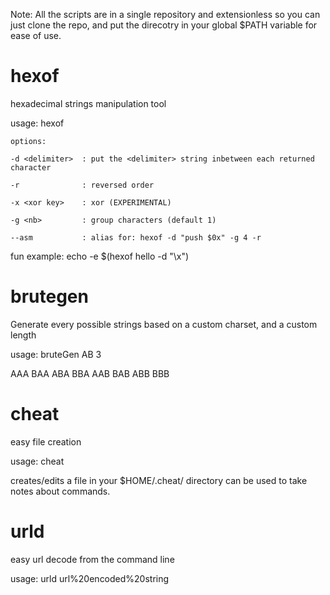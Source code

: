Note: All the scripts are in a single repository and extensionless so you can just clone the repo, and put the direcotry in your global $PATH variable for ease of use.


# hexof  

hexadecimal strings manipulation tool

usage: hexof <string> <options>
	
	options:
	
	-d <delimiter>	: put the <delimiter> string inbetween each returned character
	
	-r 				: reversed order
	
	-x <xor key>	: xor (EXPERIMENTAL)
	
	-g <nb>			: group characters (default 1)
	
	--asm			: alias for: hexof -d "push $0x" -g 4 -r

fun example:
	echo -e $(hexof hello -d "\\x")

# brutegen  
Generate every possible strings based on a custom charset, and a custom length

usage: bruteGen AB 3

AAA BAA ABA BBA AAB BAB ABB BBB


# cheat 
easy file creation

usage: cheat <filename>

creates/edits a file <filename> in your $HOME/.cheat/ directory
can be used to take notes about commands.

# urld  

easy url decode from the command line

usage: urld url%20encoded%20string


